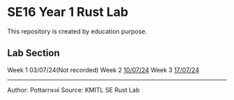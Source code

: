 # SE16 Year 1 Rust Lab

This repository is created by education purpose.

## Lab Section

Week 1 03/07/24(Not recorded)
Week 2 [10/07/24](/Lab%202/Lab2.md)
Week 3 [17/07/24](/Lab%203/Lab3.md)

<hr>

Author: Pottarrพงศ์
Source: KMITL SE Rust Lab

